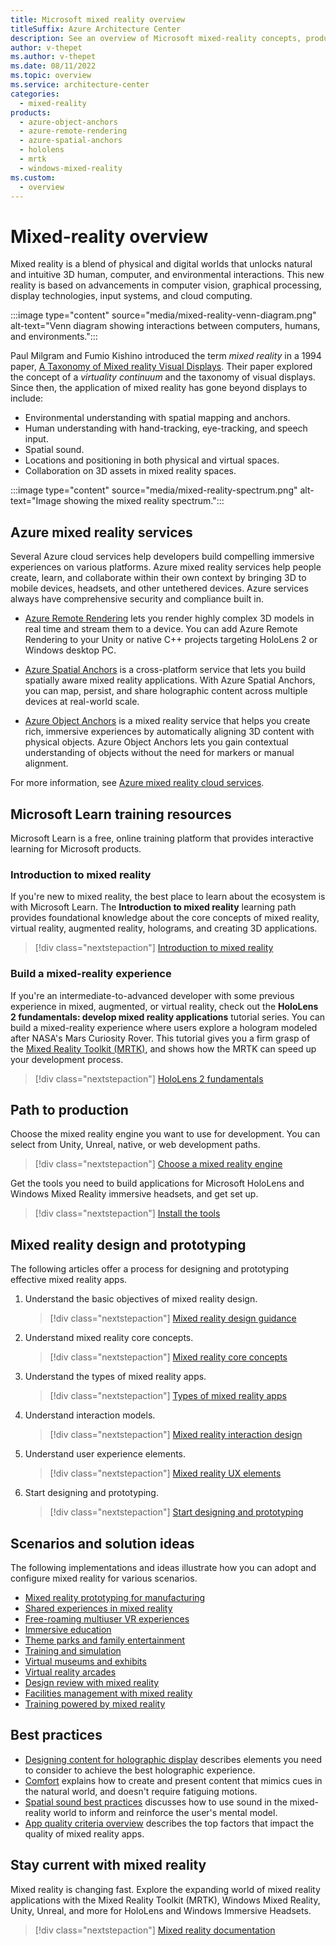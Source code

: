 ```yaml
---
title: Microsoft mixed reality overview
titleSuffix: Azure Architecture Center
description: See an overview of Microsoft mixed-reality concepts, product offerings, and Azure services.
author: v-thepet
ms.author: v-thepet
ms.date: 08/11/2022
ms.topic: overview
ms.service: architecture-center
categories:
  - mixed-reality
products:
  - azure-object-anchors
  - azure-remote-rendering
  - azure-spatial-anchors
  - hololens
  - mrtk
  - windows-mixed-reality
ms.custom:
  - overview
---
```


# Mixed-reality overview

Mixed reality is a blend of physical and digital worlds that unlocks natural and intuitive 3D human, computer, and environmental interactions. This new reality is based on advancements in computer vision, graphical processing, display technologies, input systems, and cloud computing.

:::image type="content" source="media/mixed-reality-venn-diagram.png" alt-text="Venn diagram showing interactions between computers, humans, and environments.":::

Paul Milgram and Fumio Kishino introduced the term *mixed reality* in a 1994 paper, [A Taxonomy of Mixed reality Visual Displays](https://search.ieice.org/bin/summary.php?id=e77-d_12_1321). Their paper explored the concept of a *virtuality continuum* and the taxonomy of visual displays. Since then, the application of mixed reality has gone beyond displays to include:

- Environmental understanding with spatial mapping and anchors.
- Human understanding with hand-tracking, eye-tracking, and speech input.
- Spatial sound.
- Locations and positioning in both physical and virtual spaces.
- Collaboration on 3D assets in mixed reality spaces.

:::image type="content" source="media/mixed-reality-spectrum.png" alt-text="Image showing the mixed reality spectrum.":::

## Azure mixed reality services

Several Azure cloud services help developers build compelling immersive experiences on various platforms. Azure mixed reality services help people create, learn, and collaborate within their own context by bringing 3D to mobile devices, headsets, and other untethered devices. Azure services always have comprehensive security and compliance built in.

- [Azure Remote Rendering](https://azure.microsoft.com/services/remote-rendering) lets you render highly complex 3D models in real time and stream them to a device. You can add Azure Remote Rendering to your Unity or native C++ projects targeting HoloLens 2 or Windows desktop PC.

- [Azure Spatial Anchors](https://azure.microsoft.com/services/spatial-anchors) is a cross-platform service that lets you build spatially aware mixed reality applications. With Azure Spatial Anchors, you can map, persist, and share holographic content across multiple devices at real-world scale.

- [Azure Object Anchors](https://azure.microsoft.com/services/object-anchors) is a mixed reality service that helps you create rich, immersive experiences by automatically aligning 3D content with physical objects. Azure Object Anchors lets you gain contextual understanding of objects without the need for markers or manual alignment.

For more information, see [Azure mixed reality cloud services](/windows/mixed-reality/develop/mixed-reality-cloud-services).

## Microsoft Learn training resources

Microsoft Learn is a free, online training platform that provides interactive learning for Microsoft products.

### Introduction to mixed reality

If you're new to mixed reality, the best place to learn about the ecosystem is with Microsoft Learn. The **Introduction to mixed reality** learning path provides foundational knowledge about the core concepts of mixed reality, virtual reality, augmented reality, holograms, and creating 3D applications.

> [!div class="nextstepaction"]
> [Introduction to mixed reality](/learn/modules/intro-to-mixed-reality)

### Build a mixed-reality experience

If you're an intermediate-to-advanced developer with some previous experience in mixed, augmented, or virtual reality, check out the **HoloLens 2 fundamentals: develop mixed reality applications**  tutorial series. You can build a mixed-reality experience where users explore a hologram modeled after NASA's Mars Curiosity Rover. This tutorial gives you a firm grasp of the [Mixed Reality Toolkit (MRTK)](/windows/mixed-reality/mrtk-unity/mrtk2), and shows how the MRTK can speed up your development process.

> [!div class="nextstepaction"]
> [HoloLens 2 fundamentals](/learn/paths/beginner-hololens-2-tutorials)

## Path to production

Choose the mixed reality engine you want to use for development. You can select from Unity, Unreal, native, or web development paths.

> [!div class="nextstepaction"]
> [Choose a mixed reality engine](/windows/mixed-reality/develop/choosing-an-engine)

Get the tools you need to build applications for Microsoft HoloLens and Windows Mixed Reality immersive headsets, and get set up.

> [!div class="nextstepaction"]
> [Install the tools](/windows/mixed-reality/develop/install-the-tools)

## Mixed reality design and prototyping

The following articles offer a process for designing and prototyping effective mixed reality apps.

1. Understand the basic objectives of mixed reality design.

   > [!div class="nextstepaction"]
   > [Mixed reality design guidance](/windows/mixed-reality/design/about-this-design-guidance)

1. Understand mixed reality core concepts.

   > [!div class="nextstepaction"]
   > [Mixed reality core concepts](/windows/mixed-reality/design/core-concepts-landingpage)

1. Understand the types of mixed reality apps.

   > [!div class="nextstepaction"]
   > [Types of mixed reality apps](/windows/mixed-reality/discover/types-of-mixed-reality-apps)

1. Understand interaction models.

   > [!div class="nextstepaction"]
   > [Mixed reality interaction design](/windows/mixed-reality/design/interaction-fundamentals)

1. Understand user experience elements.

   > [!div class="nextstepaction"]
   > [Mixed reality UX elements](/windows/mixed-reality/design/app-patterns-landingpage)

1. Start designing and prototyping.

   > [!div class="nextstepaction"]
   > [Start designing and prototyping](/windows/mixed-reality/design)

## Scenarios and solution ideas

The following implementations and ideas illustrate how you can adopt and configure mixed reality for various scenarios.

- [Mixed reality prototyping for manufacturing](/windows/mixed-reality/enthusiast-guide/prototyping-manufacturing)
- [Shared experiences in mixed reality](/windows/mixed-reality/design/shared-experiences-in-mixed-reality)
- [Free-roaming multiuser VR experiences](/windows/mixed-reality/enthusiast-guide/free-roam-vr-multiuser-experiences)
- [Immersive education](/windows/mixed-reality/enthusiast-guide/immersive-education)
- [Theme parks and family entertainment](/windows/mixed-reality/enthusiast-guide/theme-parks-family-entertainment)
- [Training and simulation](/windows/mixed-reality/enthusiast-guide/training-simulation)
- [Virtual museums and exhibits](/windows/mixed-reality/enthusiast-guide/virtual-museums)
- [Virtual reality arcades](/windows/mixed-reality/enthusiast-guide/virtual-reality-arcades)
- [Design review with mixed reality](../../solution-ideas/articles/collaborative-design-review-powered-by-mixed-reality.yml)
- [Facilities management with mixed reality](../../solution-ideas/articles/facilities-management-powered-by-mixed-reality-and-iot.yml)
- [Training powered by mixed reality](../../solution-ideas/articles/training-and-procedural-guidance-powered-by-mixed-reality.yml)

## Best practices

- [Designing content for holographic display](/windows/mixed-reality/design/designing-content-for-holographic-display) describes elements you need to consider to achieve the best holographic experience.
- [Comfort](/windows/mixed-reality/design/comfort) explains how to create and present content that mimics cues in the natural world, and doesn't require fatiguing motions.
- [Spatial sound best practices](/windows/mixed-reality/design/spatial-sound-design) discusses how to use sound in the mixed-reality world to inform and reinforce the user's mental model.
- [App quality criteria overview](/windows/mixed-reality/develop/advanced-concepts/app-quality-criteria-overview) describes the top factors that impact the quality of mixed reality apps.

## Stay current with mixed reality

Mixed reality is changing fast. Explore the expanding world of mixed reality applications with the Mixed Reality Toolkit (MRTK), Windows Mixed Reality, Unity, Unreal, and more for HoloLens and Windows Immersive Headsets.

> [!div class="nextstepaction"]
> [Mixed reality documentation](/windows/mixed-reality)

